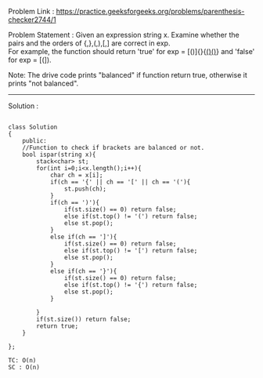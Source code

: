 Problem Link : https://practice.geeksforgeeks.org/problems/parenthesis-checker2744/1

Problem Statement : Given an expression string x. Examine whether the pairs and the orders of {,},(,),[,] are correct in exp.<br>
For example, the function should return 'true' for exp = [()]{}{[()()]()} and 'false' for exp = [(]).<br>

Note: The drive code prints "balanced" if function return true, otherwise it prints "not balanced".<br>

_________________________________________________________________________________________________
Solution : 

```

class Solution
{
    public:
    //Function to check if brackets are balanced or not.
    bool ispar(string x){
        stack<char> st;
        for(int i=0;i<x.length();i++){
            char ch = x[i];
            if(ch == '{' || ch == '[' || ch == '('){
                st.push(ch);
            }
            if(ch == ')'){
                if(st.size() == 0) return false;
                else if(st.top() != '(') return false;
                else st.pop();
            }
            else if(ch == ']'){
                if(st.size() == 0) return false;
                else if(st.top() != '[') return false;
                else st.pop();
            }
            else if(ch == '}'){
                if(st.size() == 0) return false;
                else if(st.top() != '{') return false;
                else st.pop();
            }
            
        }
        if(st.size()) return false;
        return true;
    }

};

TC: O(n)
SC : O(n)
```